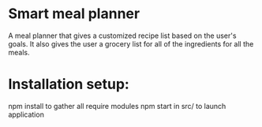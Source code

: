 # Smart meal planner

A meal planner that gives a customized recipe list based on the user's goals. It also gives the user a grocery list for all of the ingredients for all the meals.

# Installation setup:
npm install to gather all require modules 
npm start in src/ to launch application 
